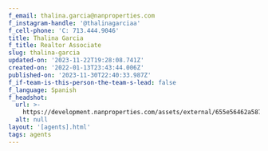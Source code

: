 ```yaml
---
f_email: thalina.garcia@nanproperties.com
f_instagram-handle: '@thalinagarciaa'
f_cell-phone: 'C: 713.444.9046'
title: Thalina Garcia
f_title: Realtor Associate
slug: thalina-garcia
updated-on: '2023-11-22T19:28:08.741Z'
created-on: '2022-01-13T23:43:44.006Z'
published-on: '2023-11-30T22:40:33.987Z'
f_if-team-is-this-person-the-team-s-lead: false
f_language: Spanish
f_headshot:
  url: >-
    https://development.nanproperties.com/assets/external/655e56462a587375d624ce6c_cd165d644338ce6fdb56b2f46c3af522.webp
  alt: null
layout: '[agents].html'
tags: agents
---
```



